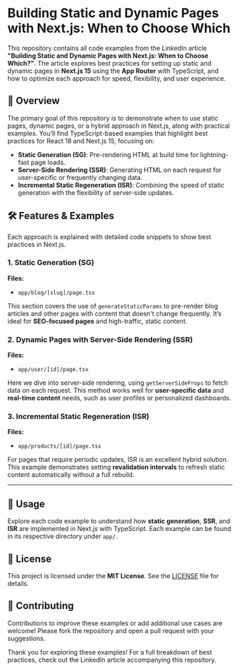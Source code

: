 # Building Static and Dynamic Pages with Next.js: When to Choose Which
This repository contains all code examples from the LinkedIn article **"Building Static and Dynamic Pages with Next.js: When to Choose Which?"**. The article explores best practices for setting up static and dynamic pages in **Next.js 15** using the **App Router** with TypeScript, and how to optimize each approach for speed, flexibility, and user experience.

## 📖 Overview
The primary goal of this repository is to demonstrate when to use static pages, dynamic pages, or a hybrid approach in Next.js, along with practical examples. You’ll find TypeScript-based examples that highlight best practices for React 18 and Next.js 15, focusing on:

- **Static Generation (SG)**: Pre-rendering HTML at build time for lightning-fast page loads.
- **Server-Side Rendering (SSR)**: Generating HTML on each request for user-specific or frequently changing data.
- **Incremental Static Regeneration (ISR)**: Combining the speed of static generation with the flexibility of server-side updates.

## 🛠 Features & Examples
Each approach is explained with detailed code snippets to show best practices in Next.js.

### 1. Static Generation (SG)
**Files:**
- `app/blog/[slug]/page.tsx`

This section covers the use of `generateStaticParams` to pre-render blog articles and other pages with content that doesn't change frequently. It’s ideal for **SEO-focused pages** and high-traffic, static content.

### 2. Dynamic Pages with Server-Side Rendering (SSR)
**Files:**
- `app/user/[id]/page.tsx`

Here we dive into server-side rendering, using `getServerSideProps` to fetch data on each request. This method works well for **user-specific data** and **real-time content** needs, such as user profiles or personalized dashboards.

### 3. Incremental Static Regeneration (ISR)
**Files:**
- `app/products/[id]/page.tsx`

For pages that require periodic updates, ISR is an excellent hybrid solution. This example demonstrates setting **revalidation intervals** to refresh static content automatically without a full rebuild.

---

## 📘 Usage
Explore each code example to understand how **static generation**, **SSR**, and **ISR** are implemented in Next.js with TypeScript. Each example can be found in its respective directory under `app/`.

## 📄 License
This project is licensed under the **MIT License**. See the [LICENSE](LICENSE) file for details.

## 💬 Contributing
Contributions to improve these examples or add additional use cases are welcome! Please fork the repository and open a pull request with your suggestions.

Thank you for exploring these examples! For a full breakdown of best practices, check out the LinkedIn article accompanying this repository.
